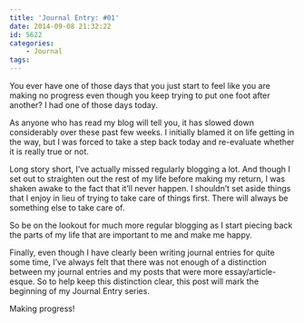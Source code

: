 ```yaml
---
title: 'Journal Entry: #01'
date: 2014-09-08 21:32:22
id: 5622
categories:
	- Journal
tags:
---
```


You ever have one of those days that you just start to feel like you are making no progress even though you keep trying to put one foot after another? I had one of those days today.

As anyone who has read my blog will tell you, it has slowed down considerably over these past few weeks. I initially blamed it on life getting in the way, but I was forced to take a step back today and re-evaluate whether it is really true or not.

Long story short, I’ve actually missed regularly blogging a lot. And though I set out to straighten out the rest of my life before making my return, I was shaken awake to the fact that it’ll never happen. I shouldn’t set aside things that I enjoy in lieu of trying to take care of things first. There will always be something else to take care of.

So be on the lookout for much more regular blogging as I start piecing back the parts of my life that are important to me and make me happy.

Finally, even though I have clearly been writing journal entries for quite some time, I’ve always felt that there was not enough of a distinction between my journal entries and my posts that were more essay/article-esque. So to help keep this distinction clear, this post will mark the beginning of my Journal Entry series.

Making progress!